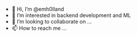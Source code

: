 - 👋 Hi, I’m @emh0lland
- 👀 I’m interested in backend development and ML
- 💞️ I’m looking to collaborate on ...
- 📫 How to reach me ...

<!---
emh0lland/emh0lland is a ✨ special ✨ repository because its `README.md` (this file) appears on your GitHub profile.
You can click the Preview link to take a look at your changes.
--->
